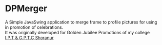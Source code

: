 # DPMerger
A Simple JavaSwing application to merge frame to profile pictures for using in promotion of celebrations.  
It was originally developed for Golden Jubilee Promotions of my college [I.P.T &amp; G.P.T.C Shoranur](http://iptgptc.ac.in)   
